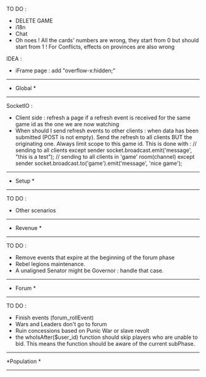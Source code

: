 TO DO :
- DELETE GAME
- i18n
- Chat
- Oh noes ! All the cards' numbers are wrong, they start from 0 but should start from 1 ! For Conflicts, effects on provinces are also wrong

IDEA :
* iFrame page : add "overflow-x:hidden;"

*************
*  Global   *
*************

SocketIO :
- Client side : refresh a page if a refresh event is received for the same game id as the one we are now watching
- When should I send refresh events to other clients : when data has been submitted (POST is not empty).
Send the refresh to all clients BUT the originating one. Always limit scope to this game id.
This is done with :
// sending to all clients except sender
socket.broadcast.emit('message', "this is a test");
// sending to all clients in 'game' room(channel) except sender
socket.broadcast.to('game').emit('message', 'nice game');

*************
*   Setup   *
*************

TO DO :
- Other scenarios

*************
*  Revenue  *
*************

TO DO :
- Remove events that expire at the beginning of the forum phase
- Rebel legions maintenance.
- A unaligned Senator might be Governor : handle that case.

*************
*   Forum   *
*************

TO DO :
- Finish events (forum_rollEvent)
- Wars and Leaders don't go to forum
- Ruin concessions based on Punic War or slave revolt
- the whoIsAfter($user_id) function should skip players who are unable to bid. This means the function should be aware of the current subPhase.

*************
*Population *
*************